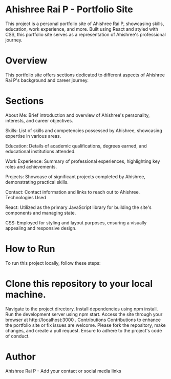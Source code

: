 # Ahishree Rai P - Portfolio Site

This project is a personal portfolio site of Ahishree Rai P, showcasing skills, education, work experience, and more. Built using React and styled with CSS, this portfolio site serves as a representation of Ahishree's professional journey.

# Overview

This portfolio site offers sections dedicated to different aspects of Ahishree Rai P's background and career journey.

# Sections

About Me: Brief introduction and overview of Ahishree's personality, interests, and career objectives.

Skills: List of skills and competencies possessed by Ahishree, showcasing expertise in various areas.

Education: Details of academic qualifications, degrees earned, and educational institutions attended.

Work Experience: Summary of professional experiences, highlighting key roles and achievements.

Projects: Showcase of significant projects completed by Ahishree, demonstrating practical skills.

Contact: Contact information and links to reach out to Ahishree.
Technologies Used

React: Utilized as the primary JavaScript library for building the site's components and managing state.

CSS: Employed for styling and layout purposes, ensuring a visually appealing and responsive design.

# How to Run

To run this project locally, follow these steps:

# Clone this repository to your local machine.

Navigate to the project directory.
Install dependencies using npm install.
Run the development server using npm start.
Access the site through your browser at http://localhost:3000 .
Contributions
Contributions to enhance the portfolio site or fix issues are welcome. Please fork the repository, make changes, and create a pull request. Ensure to adhere to the project's code of conduct.

# Author

Ahishree Rai P - Add your contact or social media links
